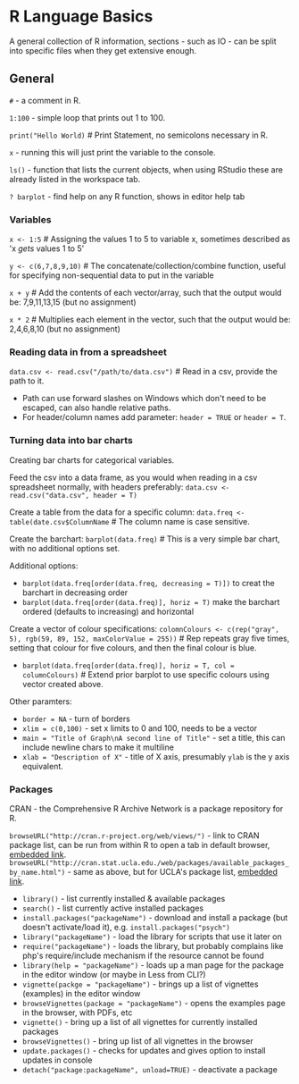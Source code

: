 # R Language Basics

A general collection of R information, sections - such as IO - can be split into specific files when they get extensive enough.

## General

`#` - a comment in R.

`1:100` - simple loop that prints out 1 to 100.

`print("Hello World)` # Print Statement, no semicolons necessary in R.

`x` - running this will just print the variable to the console.

`ls()` - function that lists the current objects, when using RStudio these are already listed in the workspace tab.

`? barplot` - find help on any R function, shows in editor help tab

### Variables

`x <- 1:5` # Assigning the values 1 to 5 to variable x, sometimes described as 'x *gets* values 1 to 5'

`y <- c(6,7,8,9,10)` # The concatenate/collection/combine function, useful for specifying non-sequential data to put in the variable

`x + y` # Add the contents of each vector/array, such that the output would be: 7,9,11,13,15 (but no assignment)

`x * 2` # Multiplies each element in the vector, such that the output would be: 2,4,6,8,10 (but no assignment)

### Reading data in from a spreadsheet

`data.csv <- read.csv("/path/to/data.csv")` # Read in a csv, provide the path to it.

* Path can use forward slashes on Windows which don't need to be escaped, can also handle relative paths.
* For header/column names add parameter: `header = TRUE` or `header = T`.

### Turning data into bar charts

Creating bar charts for categorical variables.

Feed the csv into a data frame, as you would when reading in a csv spreadsheet normally, with headers preferably: `data.csv <- read.csv("data.csv", header = T)`

Create a table from the data for a specific column: `data.freq <- table(date.csv$ColumnName` # The column name is case sensitive.

Create the barchart: `barplot(data.freq)` # This is a very simple bar chart, with no additional options set.

Additional options:

* `barplot(data.freq[order(data.freq, decreasing = T)])` to creat the barchart in decreasing order
* `barplot(data.freq[order(data.freq)], horiz = T)` make the barchart ordered (defaults to increasing) and horizontal

Create a vector of colour specifications: `colomnColours <- c(rep("gray", 5), rgb(59, 89, 152, maxColorValue = 255))` # Rep repeats gray five times, setting that colour for five colours, and then the final colour is blue.

* `barplot(data.freq[order(data.freq)], horiz = T, col = columnColours)` # Extend prior barplot to use specific colours using vector created above.

Other paramters:

* `border = NA` - turn of borders
* `xlim = c(0,100)` - set x limits to 0 and 100, needs to be a vector
* `main = "Title of Graph\nA second line of Title"` - set a title, this can include newline chars to make it multiline
* `xlab = "Description of X"` - title of X axis, presumably `ylab` is the y axis equivalent.

### Packages

CRAN - the Comprehensive R Archive Network is a package repository for R.

`browseURL("http://cran.r-project.org/web/views/")` - link to CRAN package list, can be run from within R to open a tab in default browser, [embedded link]("http://cran.r-project.org/web/views/").
`browseURL("http://cran.stat.ucla.edu./web/packages/available_packages_by_name.html")` - same as above, but for UCLA's package list, [embedded link]("http://cran.stat.ucla.edu./web/packages/available_packages_by_name.html").

* `library()` - list currently installed & available packages
* `search()` - list currently active installed packages
* `install.packages("packageName")` - download and install a package (but doesn't activate/load it), e.g. `install.packages("psych")`
* `library("packageName")` - load the library for scripts that use it later on
* `require("packageName")` - loads the library, but probably complains like php's require/include mechanism if the resource cannot be found
* `library(help = "packageName")` - loads up a man page for the package in the editor window (or maybe in Less from CLI?)
* `vignette(packge = "packageName")` - brings up a list of vignettes (examples) in the editor window
* `browseVignettes(package = "packageName")` - opens the examples page in the browser, with PDFs, etc
* `vignette()` - bring up a list of all vignettes for currently installed packages
* `browseVignettes()` - bring up list of all vignettes in the browser
* `update.packages()` - checks for updates and gives option to install updates in console
* `detach("package:packageName", unload=TRUE)` - deactivate a package